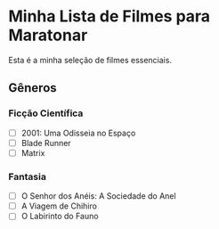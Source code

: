 # Minha Lista de Filmes para Maratonar
Esta é a minha seleção de filmes essenciais.
## Gêneros
### Ficção Científica
- [ ] 2001: Uma Odisseia no Espaço
- [ ] Blade Runner
- [ ] Matrix
### Fantasia
- [ ] O Senhor dos Anéis: A Sociedade do Anel
- [ ] A Viagem de Chihiro
- [ ] O Labirinto do Fauno